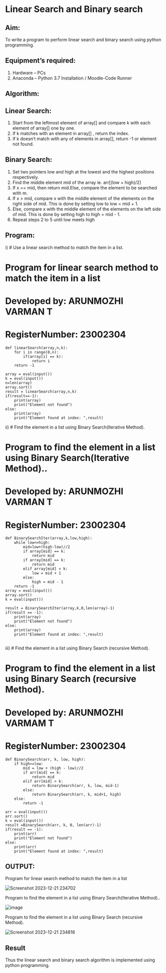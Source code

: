 # Linear Search and Binary search
## Aim:
To write a program to perform linear search and binary search using python programming.
## Equipment’s required:
1.	Hardware – PCs
2.	Anaconda – Python 3.7 Installation / Moodle-Code Runner
## Algorithm:
## Linear Search:
1.	Start from the leftmost element of array[] and compare k with each element of array[] one by one.
2.	If k matches with an element in array[] , return the index.
3.	If k doesn’t match with any of elements in array[], return -1 or element not found.
## Binary Search:
1.	Set two pointers low and high at the lowest and the highest positions respectively.
2.	Find the middle element mid of the array ie. arr[(low + high)/2]
3.	If x == mid, then return mid.Else, compare the element to be searched with m.
4.	If x > mid, compare x with the middle element of the elements on the right side of mid. This is done by setting low to low = mid + 1.
5.	Else, compare x with the middle element of the elements on the left side of mid. This is done by setting high to high = mid - 1.
6.	Repeat steps 2 to 5 until low meets high
## Program:
i)	# Use a linear search method to match the item in a list.

# Program for linear search method to match the item in a list
# Developed by: ARUNMOZHI VARMAN T
# RegisterNumber: 23002304
```
def linearSearch(array,n,k):
    for i in range(0,n):
        if(array[i] == k):
            return i
    return -1
    
array = eval(input())
k = eval(input())
n=len(array)
array.sort() 
result = linearSearch(array,n,k)
if(result==-1):
    print(array)
    print("Element not found")
else:
    print(array)
    print("Element found at index: ",result)
```

ii)	# Find the element in a list using Binary Search(Iterative Method).

# Program to find the element in a list using Binary Search(Iterative Method)..
# Developed by: ARUNMOZHI VARMAN T
# RegisterNumber: 23002304
```
def BinarySearchIter(array,k,low,high):
    while low<=high:
        mid=low+(high-low)//2
        if array[mid] == k:
            return mid
        if array[mid] == k:
            return mid
        elif array[mid] < k:
            low = mid + 1
        else:
            high = mid - 1
    return -1
array = eval(input())
array.sort()
k = eval(input())

result = BinarySearchIter(array,k,0,len(array)-1)
if(result == -1):
    print(array)
    print("Element not found")
else:
    print(array)
    print("Element found at index: ",result)
    
```
iii)	# Find the element in a list using Binary Search (recursive Method).

# Program to find the element in a list using Binary Search (recursive Method).
# Developed by: ARUNMOZHI VARMAM T
# RegisterNumber: 23002304
```
def BinarySearch(arr, k, low, high):
    if high>=low:
        mid = low + (high - low)//2
        if arr[mid] == k:
            return mid
        elif arr[mid] > k:
            return BinarySearch(arr, k, low, mid-1)
        else:
            return BinarySearch(arr, k, mid+1, high)
    else:
        return -1
    
arr = eval(input())
arr.sort()
k = eval(input())
result =BinarySearch(arr, k, 0, len(arr)-1)
if(result == -1):
    print(arr)
    print("Element not found")
else:
    print(arr)
    print("Element found at index: ",result)
```
## OUTPUT:

Program for linear search method to match the item in a list

![Screenshot 2023-12-21 234702](https://github.com/ArunmozhiVarmanT/Search-Algorithm/assets/144870523/4e29a541-e18b-4650-a714-2fff4f63c8d5)

Program to find the element in a list using Binary Search(Iterative Method)..

![image](https://github.com/ArunmozhiVarmanT/Search-Algorithm/assets/144870523/4fba1de4-fed7-4c5a-bc6a-2005cb250457)
 
Program to find the element in a list using Binary Search (recursive Method).

![Screenshot 2023-12-21 234816](https://github.com/ArunmozhiVarmanT/Search-Algorithm/assets/144870523/1055da90-aeea-4ca5-beca-ad9cd1136aee)

## Result
Thus the linear search and binary search algorithm is implemented using python programming.
